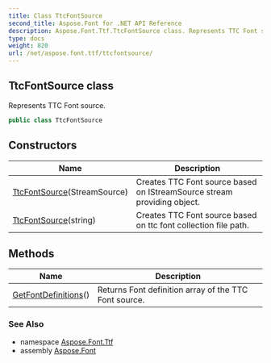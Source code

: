 ```yaml
---
title: Class TtcFontSource
second_title: Aspose.Font for .NET API Reference
description: Aspose.Font.Ttf.TtcFontSource class. Represents TTC Font source
type: docs
weight: 820
url: /net/aspose.font.ttf/ttcfontsource/
---
```

## TtcFontSource class

Represents TTC Font source.

```csharp
public class TtcFontSource
```

## Constructors

| Name | Description |
| --- | --- |
| [TtcFontSource](ttcfontsource/#constructor)(StreamSource) | Creates TTC Font source based on IStreamSource stream providing object. |
| [TtcFontSource](ttcfontsource/#constructor_1)(string) | Creates TTC Font source based on ttc font collection file path. |

## Methods

| Name | Description |
| --- | --- |
| [GetFontDefinitions](../../aspose.font.ttf/ttcfontsource/getfontdefinitions/)() | Returns Font definition array of the TTC Font source. |

### See Also

* namespace [Aspose.Font.Ttf](../../aspose.font.ttf/)
* assembly [Aspose.Font](../../)


